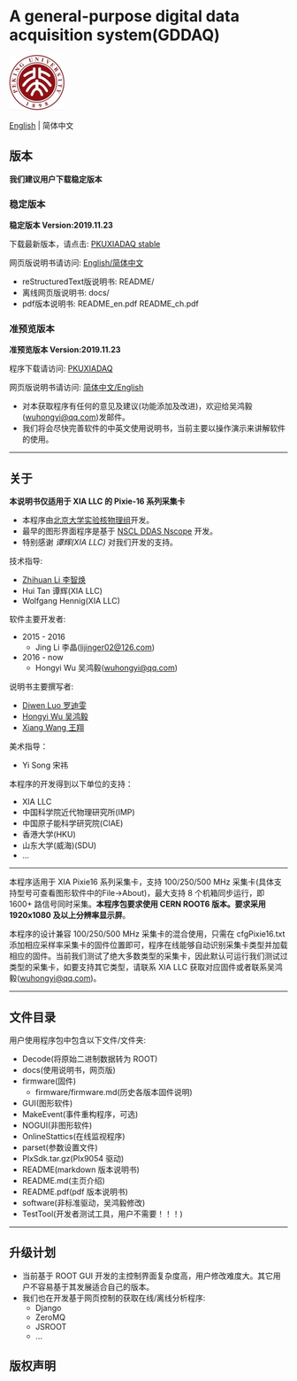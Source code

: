 <!-- README.md --- 
;; 
;; Description: 
;; Author: Hongyi Wu(吴鸿毅)
;; Email: wuhongyi@qq.com 
;; Created: 六 6月 18 13:37:42 2016 (+0800)
;; Last-Updated: 六 11月 23 15:32:24 2019 (+0800)
;;           By: Hongyi Wu(吴鸿毅)
;;     Update #: 147
;; URL: http://wuhongyi.cn -->

# A general-purpose digital data acquisition system(GDDAQ)

<!-- toc -->

![PKU logo](pkulogo100.jpg)

<!-- [English](https://github.com/wuhongyi/PKUXIADAQ/blob/master/README.md) | 简体中文 -->

[English](https://github.com/pkuNucExp/PKUXIADAQ/blob/master/README.md) | 简体中文

## 版本

**我们建议用户下载稳定版本**

### 稳定版本

**稳定版本 Version:2019.11.23**  

下载最新版本，请点击:  [PKUXIADAQ stable](https://github.com/pkuNucExp/PKUXIADAQ)

网页版说明书请访问:  [English/简体中文](https://pkunucexp.github.io/PKUXIADAQ/)


- reStructuredText版说明书: README/  
- 离线网页版说明书: docs/  
- pdf版本说明书: README_en.pdf  README_ch.pdf  


### 准预览版本

**准预览版本 Version:2019.11.23**  

程序下载请访问:  [PKUXIADAQ](https://github.com/wuhongyi/PKUXIADAQ)

网页版说明书请访问:  [简体中文/English](http://wuhongyi.cn/PKUXIADAQ/)


- 对本获取程序有任何的意见及建议(功能添加及改进)，欢迎给吴鸿毅(wuhongyi@qq.com)发邮件。
- 我们将会尽快完善软件的中英文使用说明书，当前主要以操作演示来讲解软件的使用。


----

## 关于

**本说明书仅适用于 XIA LLC 的 Pixie-16 系列采集卡**

- 本程序由[北京大学实验核物理组](https://github.com/pkuNucExp)开发。
- 最早的图形界面程序是基于 [NSCL DDAS Nscope](http://docs.nscl.msu.edu/daq/newsite/ddas-1.1/nscope.html) 开发。
- 特别感谢 *谭辉(XIA LLC)* 对我们开发的支持。


技术指导:
- [Zhihuan Li 李智焕](https://github.com/zhihuanli)
- Hui Tan  谭辉(XIA LLC)
- Wolfgang Hennig(XIA LLC)

软件主要开发者:
- 2015 - 2016
	- Jing Li 李晶(lijinger02@126.com) 
- 2016 - now
	- Hongyi Wu 吴鸿毅(wuhongyi@qq.com) 

说明书主要撰写者:
- [Diwen Luo 罗迪雯](https://github.com/luodiwen)
- [Hongyi Wu 吴鸿毅](https://github.com/wuhongyi)
- [Xiang Wang 王翔](https://github.com/wangxianggit)

美术指导：
- Yi Song 宋祎


本程序的开发得到以下单位的支持：
- XIA LLC
- 中国科学院近代物理研究所(IMP)
- 中国原子能科学研究院(CIAE)
- 香港大学(HKU)
- 山东大学(威海)(SDU)
- ...

----

本程序适用于 XIA Pixie16 系列采集卡，支持 100/250/500 MHz 采集卡(具体支持型号可查看图形软件中的File->About)，最大支持 8 个机箱同步运行，即 1600+ 路信号同时采集。**本程序包要求使用 CERN ROOT6 版本。要求采用 1920x1080 及以上分辨率显示屏**。

本程序的设计兼容 100/250/500 MHz 采集卡的混合使用，只需在 cfgPixie16.txt 添加相应采样率采集卡的固件位置即可，程序在线能够自动识别采集卡类型并加载相应的固件。当前我们测试了绝大多数类型的采集卡，因此默认可运行我们测试过类型的采集卡，如要支持其它类型，请联系 XIA LLC 获取对应固件或者联系吴鸿毅(wuhongyi@qq.com)。


----

## 文件目录

用户使用程序包中包含以下文件/文件夹:

- Decode(将原始二进制数据转为 ROOT)
- docs(使用说明书，网页版)
- firmware(固件)
	- firmware/firmware.md(历史各版本固件说明)
- GUI(图形软件)
- MakeEvent(事件重构程序，可选)
- NOGUI(非图形软件)
- OnlineStattics(在线监视程序)
- parset(参数设置文件)
- PlxSdk.tar.gz(Plx9054 驱动)
- README(markdown 版本说明书)
- README.md(主页介绍)
- README.pdf(pdf 版本说明书)
- software(非标准驱动，吴鸿毅修改)
- TestTool(开发者测试工具，用户不需要！！！)

----

## 升级计划

- 当前基于 ROOT GUI 开发的主控制界面复杂度高，用户修改难度大。其它用户不容易基于其发展适合自己的版本。
- 我们也在开发基于网页控制的获取在线/离线分析程序:
	- Django
	- ZeroMQ
	- JSROOT
	- ...

## 版权声明



<!-- README.md ends here -->
